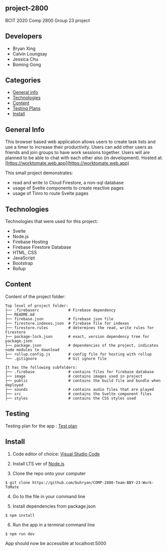 ## project-2800
BCIT 2020 Comp 2800 Group 23 project 


## Developers
* Bryan Xing
* Calvin Loungsay
* Jessica Chu
* Boming Gong

## Categories
* [General info](#general-info)
* [Technologies](#technologies)
* [Content](#content)
* [Testing Plans](#testing)
* [Install](#install)


## General Info
This browser based web application allows users to create task lists and use a timer to increase their productivity. Users can add other users as friends and join groups to have work sessions together. Users will are planned to be able to chat with each other also (in development). 
Hosted at: [https://worktomate.web.app](https://worktomate.web.app)

This small project demonstrates:
* read and write to Cloud Firestore, a non-sql database
* usage of Svelte components to create reactive pages
* usage of Tinro to route Svelte pages


## Technologies
Technologies that were used for this project:
* Svelte
* Node.js
* Firebase Hosting
* Firebase Firestore Database
* HTML, CSS
* JavaScript
* Bootstrap 
* Rollup

## Content
Content of the project folder:

```
Top level of project folder:
├── .firebaserc             # Firebase dependency
├── README.md                       
├── firebase.json           # firebase json file
├── firestore.indexes.json  # firebase file for indexes
├── firestore.rules         # determines the read, write rules for Firestore
├── package-lock.json       # exact, version dependency tree for package.json
├── package.json            # dependencies of the project, indicates node modules to download
├── rollup.config.js        # config file for hosting with rollup
└── .gitignore              # Git ignore file

It has the following subfolders:
├── .firebase               # contains files for firebase database
├── image                   # contains images used in project
├── public                  # contains the build file and bundle when deployed
├── sounds                  # contains audio files that are played 
├── src                     # contains the Svelte component files 
├── styles                  # contains the CSS styles used
```


## Testing
Testing plan for the app : [Test plan](https://docs.google.com/spreadsheets/d/1IqETozs5mIn3EoRmYyf8AoEkzyUo08cGLM8VtXBpKHY/edit?usp=sharing)

	
## Install

1. Code editor of choice: [Visual Studio Code](https://code.visualstudio.com/)

2. Install LTS ver of [Node.js](https://nodejs.org/en/download/)

3. Clone the repo onto your computer
```shell
$ git clone https://github.com/buhryan/COMP-2800-Team-BBY-23-Work-ToMate
```
4. Go to the file in your command line

5. Install dependencies from package.json
```shell
$ npm install
```
6. Run the app in a terminal command line 
```shell
$ npm run dev
```
App should now be accessible at localhost:5000
